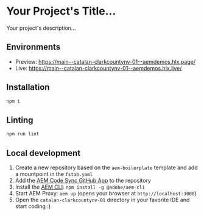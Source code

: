 # Your Project's Title...
Your project's description...

## Environments
- Preview: https://main--catalan-clarkcountynv-01--aemdemos.hlx.page/
- Live: https://main--catalan-clarkcountynv-01--aemdemos.hlx.live/

## Installation

```sh
npm i
```

## Linting

```sh
npm run lint
```

## Local development

1. Create a new repository based on the `aem-boilerplate` template and add a mountpoint in the `fstab.yaml`
1. Add the [AEM Code Sync GitHub App](https://github.com/apps/aem-code-sync) to the repository
1. Install the [AEM CLI](https://github.com/adobe/helix-cli): `npm install -g @adobe/aem-cli`
1. Start AEM Proxy: `aem up` (opens your browser at `http://localhost:3000`)
1. Open the `catalan-clarkcountynv-01` directory in your favorite IDE and start coding :)
